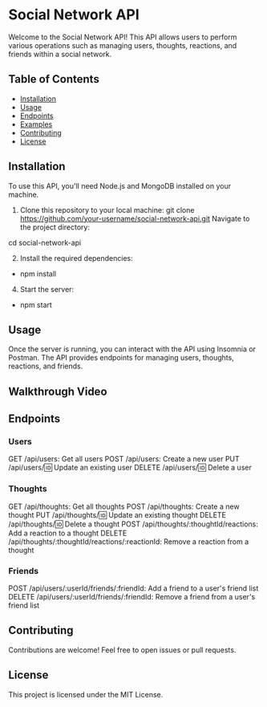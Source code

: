 # Social Network API

Welcome to the Social Network API! This API allows users to perform various operations such as managing users, thoughts, reactions, and friends within a social network.

## Table of Contents
- [Installation](#installation)
- [Usage](#usage)
- [Endpoints](#endpoints)
- [Examples](#examples)
- [Contributing](#contributing)
- [License](#license)

## Installation

To use this API, you'll need Node.js and MongoDB installed on your machine.

1. Clone this repository to your local machine:
git clone https://github.com/your-username/social-network-api.git
Navigate to the project directory:

cd social-network-api

2. Install the required dependencies:
- npm install

4. Start the server:
- npm start

## Usage
Once the server is running, you can interact with the API using Insomnia or Postman. The API provides endpoints for managing users, thoughts, reactions, and friends.

## Walkthrough Video


## Endpoints

### Users
GET /api/users: Get all users
POST /api/users: Create a new user
PUT /api/users/:id: Update an existing user
DELETE /api/users/:id: Delete a user
### Thoughts
GET /api/thoughts: Get all thoughts
POST /api/thoughts: Create a new thought
PUT /api/thoughts/:id: Update an existing thought
DELETE /api/thoughts/:id: Delete a thought
POST /api/thoughts/:thoughtId/reactions: Add a reaction to a thought
DELETE /api/thoughts/:thoughtId/reactions/:reactionId: Remove a reaction from a thought
### Friends
POST /api/users/:userId/friends/:friendId: Add a friend to a user's friend list
DELETE /api/users/:userId/friends/:friendId: Remove a friend from a user's friend list



## Contributing
Contributions are welcome! Feel free to open issues or pull requests.

## License
This project is licensed under the MIT License.
